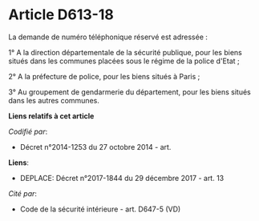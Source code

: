 # Article D613-18

La demande de numéro téléphonique réservé est adressée :

1° A la direction départementale de la sécurité publique, pour les biens situés dans les communes placées sous le régime de
la police d'Etat ;

2° A la préfecture de police, pour les biens situés à Paris ;

3° Au groupement de gendarmerie du département, pour les biens situés dans les autres communes.

**Liens relatifs à cet article**

_Codifié par_:

  - Décret n°2014-1253 du 27 octobre 2014 - art.

**Liens**:

  - DEPLACE: Décret n°2017-1844 du 29 décembre 2017 - art. 13

_Cité par_:

  - Code de la sécurité intérieure - art. D647-5 (VD)
